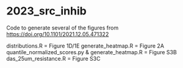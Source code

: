 # 2023_src_inhib
Code to generate several of the figures from  https://doi.org/10.1101/2021.12.05.471322

distributions.R = Figure 1D/1E
generate_heatmap.R = Figure 2A
quantile_normalized_scores.py & generate_heatmap.R = Figure S3B
das_25um_resistance.R = Figure S3C

